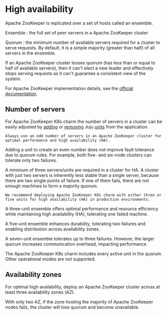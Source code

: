 # High availability

Apache ZooKeeper is replicated over a set of hosts called an ensemble.

Ensemble
: the full set of peer servers in a Apache ZooKeeper cluster

Quorum
: the minimum number of available servers required for a cluster to serve requests. By default, it is a simple majority (greater than half) of all servers in the ensemble.

If an Apache ZooKeeper cluster looses quorum (has less than or equal to half of available servers), then it can't elect a new leader and effectively stops serving requests as it can't guarantee a consistent view of the system.

For Apache ZooKeeper implementation details, see the [official documentation](https://zookeeper.apache.org/doc/r3.9.2/zookeeperOver.html).

## Number of servers

For Apache ZooKeeper K8s charm the number of servers in a cluster can be easily adjusted by [adding](https://canonical-juju.readthedocs-hosted.com/en/latest/user/howto/manage-units/#add-a-unit) or [removing](https://canonical-juju.readthedocs-hosted.com/en/latest/user/howto/manage-units/#remove-a-unit) Juju [units](https://canonical-juju.readthedocs-hosted.com/en/latest/user/reference/unit/) from the application.

```{important}
Always use an odd number of servers in an Apache ZooKeeper cluster for optimal performance and high availability (HA).
```

Adding a unit to create an even number does not improve fault tolerance due to quorum rules. For example, both five- and six-node clusters can tolerate only two failures.

A minimum of three servers/units are required in a cluster for HA. A cluster with just two servers is inherently less stable than a single server, because there are two single points of failure. If one of them fails, there are not enough machines to form a majority quorum.

```{note}
We recommend deploying Apache ZooKeeper K8s charm with either three or five units for high availability (HA) in production environments.
```

A three-unit ensemble offers optimal performance and resource efficiency while maintaining high availability (HA), tolerating one failed machine.

A five-unit ensemble enhances durability, tolerating two failures and enabling distribution across availability zones.

A seven-unit ensemble tolerates up to three failures. However, the larger quorum increases communication overhead, impacting performance.

The Apache ZooKeeper K8s charm includes every active unit in the quorum. Other operational modes are not supported.

## Availability zones

For optimal high availability, deploy an Apache ZooKeeper cluster across at least three availability zones (AZ).

With only two AZ, if the zone hosting the majority of Apache ZooKeeper nodes fails, the cluster will lose quorum and become unavailable.
